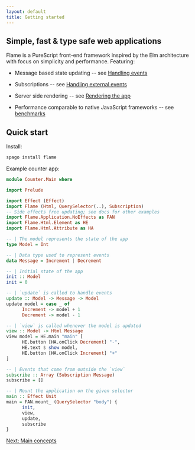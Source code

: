 ```yaml
---
layout: default
title: Getting started
---
```


## Simple, fast & type safe web applications

Flame is a PureScript front-end framework inspired by the Elm architecture with focus on simplicity and performance. Featuring:

* Message based state updating -- see [Handling events](events)

* Subscriptions -- see [Handling external events](events#subscriptions)

* Server side rendering -- see [Rendering the app](rendering)

* Performance comparable to native JavaScript frameworks -- see [benchmarks](benchmarks)

## Quick start

Install:

```bash
spago install flame
```

Example counter app:

```haskell
module Counter.Main where

import Prelude

import Effect (Effect)
import Flame (Html, QuerySelector(..), Subscription)
-- Side effects free updating; see docs for other examples
import Flame.Application.NoEffects as FAN
import Flame.Html.Element as HE
import Flame.Html.Attribute as HA

-- | The model represents the state of the app
type Model = Int

-- | Data type used to represent events
data Message = Increment | Decrement

-- | Initial state of the app
init :: Model
init = 0

-- | `update` is called to handle events
update :: Model -> Message -> Model
update model = case _ of
      Increment -> model + 1
      Decrement -> model - 1

-- | `view` is called whenever the model is updated
view :: Model -> Html Message
view model = HE.main "main" [
      HE.button [HA.onClick Decrement] "-",
      HE.text $ show model,
      HE.button [HA.onClick Increment] "+"
]

-- | Events that come from outside the `view`
subscribe :: Array (Subscription Message)
subscribe = []

-- | Mount the application on the given selector
main :: Effect Unit
main = FAN.mount_ (QuerySelector "body") {
      init,
      view,
      update,
      subscribe
}
```

<a href="/concepts" class="direction">Next: Main concepts</a>
